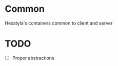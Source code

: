 Common
======

Hexatyla's containers common to client and server

TODO
======

- [ ] Proper abstractions

